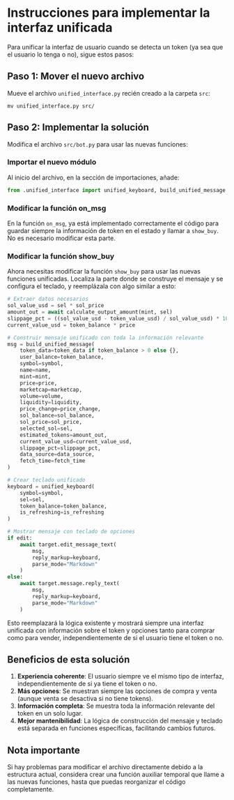 # Instrucciones para implementar la interfaz unificada

Para unificar la interfaz de usuario cuando se detecta un token (ya sea que el usuario lo tenga o no), sigue estos pasos:

## Paso 1: Mover el nuevo archivo

Mueve el archivo `unified_interface.py` recién creado a la carpeta `src`:

```
mv unified_interface.py src/
```

## Paso 2: Implementar la solución

Modifica el archivo `src/bot.py` para usar las nuevas funciones:

### Importar el nuevo módulo

Al inicio del archivo, en la sección de importaciones, añade:

```python
from .unified_interface import unified_keyboard, build_unified_message
```

### Modificar la función on_msg

En la función `on_msg`, ya está implementado correctamente el código para guardar siempre la información de token en el estado y llamar a `show_buy`. No es necesario modificar esta parte.

### Modificar la función show_buy

Ahora necesitas modificar la función `show_buy` para usar las nuevas funciones unificadas. Localiza la parte donde se construye el mensaje y se configura el teclado, y reemplázala con algo similar a esto:

```python
# Extraer datos necesarios
sol_value_usd = sel * sol_price
amount_out = await calculate_output_amount(mint, sel)
slippage_pct = ((sol_value_usd - token_value_usd) / sol_value_usd) * 100 if sol_value_usd > 0 else 0
current_value_usd = token_balance * price

# Construir mensaje unificado con toda la información relevante
msg = build_unified_message(
    token_data=token_data if token_balance > 0 else {},
    user_balance=token_balance,
    symbol=symbol,
    name=name,
    mint=mint,
    price=price,
    marketcap=marketcap,
    volume=volume,
    liquidity=liquidity,
    price_change=price_change,
    sol_balance=sol_balance,
    sol_price=sol_price,
    selected_sol=sel,
    estimated_tokens=amount_out,
    current_value_usd=current_value_usd,
    slippage_pct=slippage_pct,
    data_source=data_source,
    fetch_time=fetch_time
)

# Crear teclado unificado
keyboard = unified_keyboard(
    symbol=symbol,
    sel=sel,
    token_balance=token_balance,
    is_refreshing=is_refreshing
)

# Mostrar mensaje con teclado de opciones
if edit:
    await target.edit_message_text(
        msg,
        reply_markup=keyboard,
        parse_mode="Markdown"
    )
else:
    await target.message.reply_text(
        msg,
        reply_markup=keyboard,
        parse_mode="Markdown"
    )
```

Esto reemplazará la lógica existente y mostrará siempre una interfaz unificada con información sobre el token y opciones tanto para comprar como para vender, independientemente de si el usuario tiene el token o no.

## Beneficios de esta solución

1. **Experiencia coherente**: El usuario siempre ve el mismo tipo de interfaz, independientemente de si ya tiene el token o no.
2. **Más opciones**: Se muestran siempre las opciones de compra y venta (aunque venta se desactiva si no tiene tokens).
3. **Información completa**: Se muestra toda la información relevante del token en un solo lugar.
4. **Mejor mantenibilidad**: La lógica de construcción del mensaje y teclado está separada en funciones específicas, facilitando cambios futuros.

## Nota importante

Si hay problemas para modificar el archivo directamente debido a la estructura actual, considera crear una función auxiliar temporal que llame a las nuevas funciones, hasta que puedas reorganizar el código completamente. 